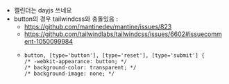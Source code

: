 - 캘린더는 dayjs 쓰네요
- button의 경우 tailwindcss와 충돌있음 :
  - https://github.com/mantinedev/mantine/issues/823
  - https://github.com/tailwindlabs/tailwindcss/issues/6602#issuecomment-1050099984
  - ```
    button, [type='button'], [type='reset'], [type='submit'] {
    /* -webkit-appearance: button; */
    /* background-color: transparent; */
    /* background-image: none; */
    ```
